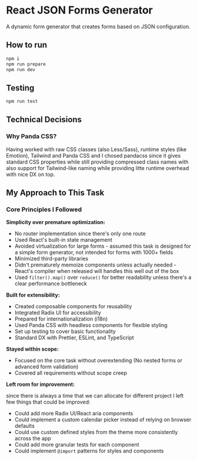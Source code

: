 # React JSON Forms Generator

A dynamic form generator that creates forms based on JSON configuration.

## How to run

```bash
npm i
npm run prepare
npm run dev
```

## Testing

```bash
npm run test
```

## Technical Decisions

### Why Panda CSS?

Having worked with raw CSS classes (also Less/Sass), runtime styles (like Emotion), Tailwind and Panda CSS and I chosed pandacss since it gives standard CSS properties while still providing compressed class names with also support for Tailwind-like naming while providing litte runtime overhead with nice DX on top.

## My Approach to This Task

### Core Principles I Followed

**Simplicity over premature optimization:**

- No router implementation since there's only one route
- Used React's built-in state management
- Avoided virtualization for large forms - assumed this task is designed for a simple form generator, not intended for forms with 1000+ fields
- Minimized third-party libraries
- Didn't prematurely memoize components unless actually needed - React's compiler when released will handles this well out of the box
- Used `filter().map()` over `reduce()` for better readability unless there's a clear performance bottleneck

**Built for extensibility:**

- Created composable components for reusability
- Integrated Radix UI for accessibility
- Prepared for internationalization (i18n)
- Used Panda CSS with headless components for flexible styling
- Set up testing to cover basic functionality
- Standard DX with Prettier, ESLint, and TypeScript

**Stayed within scope:**

- Focused on the core task without overextending (No nested forms or advanced form validation)
- Covered all requirements without scope creep

**Left room for improvement:**

since there is always a time that we can allocate for different project I left few things that could be improved:

- Could add more Radix UI/React aria components
- Could implement a custom calendar picker instead of relying on browser defaults
- Could use custom defined styles from the theme more consistently across the app
- Could add more granular tests for each component
- Could implement `@import` patterns for styles and components
